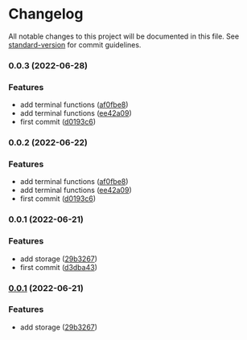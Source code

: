 # Changelog

All notable changes to this project will be documented in this file. See [standard-version](https://github.com/conventional-changelog/standard-version) for commit guidelines.

### 0.0.3 (2022-06-28)


### Features

* add terminal functions ([af0fbe8](https://github.com/nanjingcaiyong/cupshe-js/commit/af0fbe8374e0d4ff9abbfd516f3cf7e6fb6fb4fc))
* add terminal functions ([ee42a09](https://github.com/nanjingcaiyong/cupshe-js/commit/ee42a0985ed418a97a9746e5f62b15108fdc8d61))
* first commit ([d0193c6](https://github.com/nanjingcaiyong/cupshe-js/commit/d0193c6071e397226162e39bd4250904c95a454b))

### 0.0.2 (2022-06-22)


### Features

* add terminal functions ([af0fbe8](https://github.com/nanjingcaiyong/cupshe-js/commit/af0fbe8374e0d4ff9abbfd516f3cf7e6fb6fb4fc))
* add terminal functions ([ee42a09](https://github.com/nanjingcaiyong/cupshe-js/commit/ee42a0985ed418a97a9746e5f62b15108fdc8d61))
* first commit ([d0193c6](https://github.com/nanjingcaiyong/cupshe-js/commit/d0193c6071e397226162e39bd4250904c95a454b))

### 0.0.1 (2022-06-21)


### Features

* add storage ([29b3267](https://github.com/nanjingcaiyong/cupshe-js/commit/29b3267d7edd7eca9418e8e4388f6bf8c11647aa))
* first commit ([d3dba43](https://github.com/nanjingcaiyong/cupshe-js/commit/d3dba43a1f459eea5a0d6368db8865b8a6d2cbbc))

### [0.0.1](https://github.com/nanjingcaiyong/cupshe-js/compare/v0.0.0...v0.0.1) (2022-06-21)


### Features

* add storage ([29b3267](https://github.com/nanjingcaiyong/cupshe-js/commit/29b3267d7edd7eca9418e8e4388f6bf8c11647aa))
